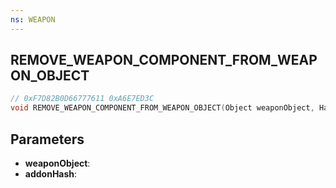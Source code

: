 ```yaml
---
ns: WEAPON
---
```

## REMOVE_WEAPON_COMPONENT_FROM_WEAPON_OBJECT

```c
// 0xF7D82B0D66777611 0xA6E7ED3C
void REMOVE_WEAPON_COMPONENT_FROM_WEAPON_OBJECT(Object weaponObject, Hash addonHash);
```


## Parameters
* **weaponObject**: 
* **addonHash**: 

